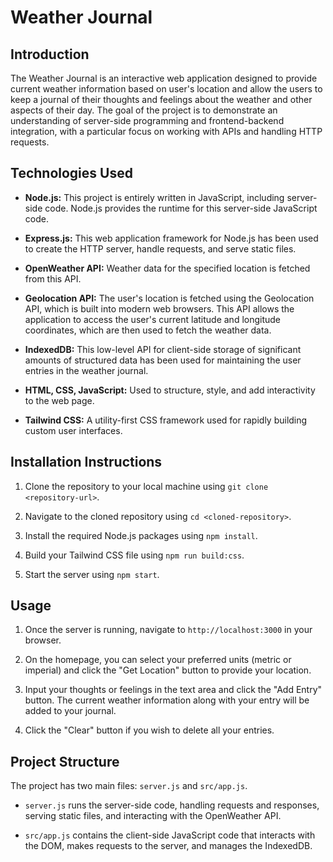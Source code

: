 # Weather Journal

## Introduction

The Weather Journal is an interactive web application designed to provide current weather information based on user's location and allow the users to keep a journal of their thoughts and feelings about the weather and other aspects of their day. The goal of the project is to demonstrate an understanding of server-side programming and frontend-backend integration, with a particular focus on working with APIs and handling HTTP requests.

## Technologies Used

- **Node.js:** This project is entirely written in JavaScript, including server-side code. Node.js provides the runtime for this server-side JavaScript code.

- **Express.js:** This web application framework for Node.js has been used to create the HTTP server, handle requests, and serve static files.

- **OpenWeather API:** Weather data for the specified location is fetched from this API.

- **Geolocation API:** The user's location is fetched using the Geolocation API, which is built into modern web browsers. This API allows the application to access the user's current latitude and longitude coordinates, which are then used to fetch the weather data.

- **IndexedDB:** This low-level API for client-side storage of significant amounts of structured data has been used for maintaining the user entries in the weather journal.

- **HTML, CSS, JavaScript:** Used to structure, style, and add interactivity to the web page.

- **Tailwind CSS:** A utility-first CSS framework used for rapidly building custom user interfaces.

## Installation Instructions

1. Clone the repository to your local machine using `git clone <repository-url>`.

2. Navigate to the cloned repository using `cd <cloned-repository>`.

3. Install the required Node.js packages using `npm install`.

4. Build your Tailwind CSS file using `npm run build:css`.

5. Start the server using `npm start`.

## Usage

1. Once the server is running, navigate to `http://localhost:3000` in your browser.

2. On the homepage, you can select your preferred units (metric or imperial) and click the "Get Location" button to provide your location.

3. Input your thoughts or feelings in the text area and click the "Add Entry" button. The current weather information along with your entry will be added to your journal.

4. Click the "Clear" button if you wish to delete all your entries.

## Project Structure

The project has two main files: `server.js` and `src/app.js`.

- `server.js` runs the server-side code, handling requests and responses, serving static files, and interacting with the OpenWeather API.

- `src/app.js` contains the client-side JavaScript code that interacts with the DOM, makes requests to the server, and manages the IndexedDB.
